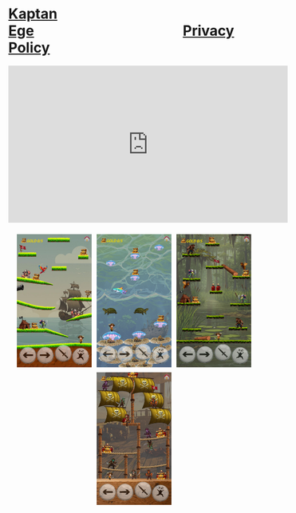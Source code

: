 # [Kaptan Ege](https://crashentertainment.github.io/)&nbsp;&nbsp;&nbsp;&nbsp;&nbsp;&nbsp;&nbsp;&nbsp;&nbsp;&nbsp;&nbsp;&nbsp;&nbsp;&nbsp;&nbsp;&nbsp;&nbsp;&nbsp;&nbsp;&nbsp;&nbsp;&nbsp;&nbsp;&nbsp;&nbsp;&nbsp;&nbsp;&nbsp;&nbsp;&nbsp;&nbsp;&nbsp;&nbsp;&nbsp;&nbsp;&nbsp;&nbsp;&nbsp;&nbsp;&nbsp;&nbsp;&nbsp;&nbsp;&nbsp;&nbsp;[Privacy Policy](https://crashentertainment.github.io/privacypolicy)

<div style="text-align: center;">
  <iframe width="560" height="315" src="https://www.youtube.com/embed/wUXnHaUFbms?si=tPriBBIb1_EoFNSA" 
    title="YouTube video player" frameborder="0" allow="accelerometer; autoplay; clipboard-write; encrypted-media; gyroscope; picture-in-picture; web-share" 
    referrerpolicy="strict-origin-when-cross-origin" allowfullscreen>
  </iframe>
</div>

<style>
  .image-container {
    display: flex;
    justify-content: center; /* Ortala */
    flex-wrap: wrap;         /* Taşarsa alt satıra geç */
    gap: 10px;               /* Resimler arası boşluk */
    margin-top: 20px;
  }

  .thumbnail {
    width: 150px;
    cursor: pointer;
    transition: 0.3s;
  }

  .thumbnail:hover {
    opacity: 0.8;
  }

  .modal {
    display: none;
    position: fixed;
    z-index: 1000;
    padding-top: 60px;
    left: 0; top: 0;
    width: 100%; height: 100%;
    overflow: auto;
    background-color: rgba(0,0,0,0.8);
  }

  .modal-content {
    margin: auto;
    display: block;
    max-width: 90%;
    max-height: 80%;
  }

  .close {
    position: absolute;
    top: 30px;
    right: 35px;
    color: white;
    font-size: 40px;
    font-weight: bold;
    cursor: pointer;
  }
</style>

<!-- 📷 Resimlerin bulunduğu kapsayıcı -->
<div class="image-container">
 <img class="thumbnail" src="images/pc.png" alt="Resim 1">
 <img class="thumbnail" src="images/pc2.png" alt="Resim 2">
 <img class="thumbnail" src="images/pc3.png" alt="Resim 2">
 <img class="thumbnail" src="images/pc4.png" alt="Resim 2">
  <!-- İstersen daha fazla ekle -->
</div>

<!-- Modal -->
<div id="myModal" class="modal">
  <span class="close">&times;</span>
  <img class="modal-content" id="imgBig">
</div>

<script>
  const modal = document.getElementById("myModal");
  const modalImg = document.getElementById("imgBig");
  const closeBtn = document.getElementsByClassName("close")[0];

  const thumbnails = document.querySelectorAll('.thumbnail');

  thumbnails.forEach(img => {
    img.onclick = function() {
      modal.style.display = "block";
      modalImg.src = this.src;
      modalImg.alt = this.alt;
    }
  });

  closeBtn.onclick = function() {
    modal.style.display = "none";
  }

  modal.onclick = function(event) {
    if(event.target === modal){
      modal.style.display = "none";
    }
  }
</script>



